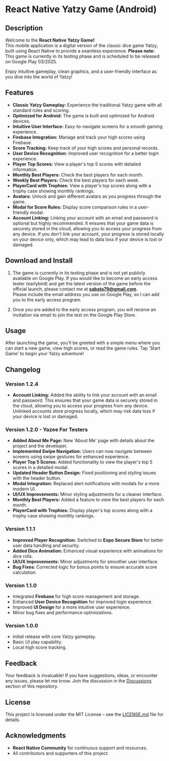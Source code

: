 # React Native Yatzy Game (Android)

## Description

Welcome to the **React Native Yatzy Game!**  
This mobile application is a digital version of the classic dice game Yatzy, built using React Native to provide a seamless experience. **Please note:** This game is currently in its testing phase and is scheduled to be released on Google Play 03/2025.

Enjoy intuitive gameplay, clean graphics, and a user-friendly interface as you dive into the world of Yatzy!

## Features

- **Classic Yatzy Gameplay:** Experience the traditional Yatzy game with all standard rules and scoring.
- **Optimized for Android:** The game is built and optimized for Android devices.
- **Intuitive User Interface:** Easy-to-navigate screens for a smooth gaming experience.
- **Firebase Integration:** Manage and track your high scores using Firebase.
- **Score Tracking:** Keep track of your high scores and personal records.
- **User Device Recognition:** Improved user recognition for a better login experience.
- **Player Top Scores:** View a player's top 5 scores with detailed information.
- **Monthly Best Players:** Check the best players for each month.
- **Weekly Best Players:** Check the best players for each week.
- **PlayerCard with Trophies:** View a player's top scores along with a trophy case showing monthly rankings.
- **Avatars:** Unlock and gain different avatars as you progress through the game.
- **Modal for Score Rules:** Display score comparison rules in a user-friendly modal.
- **Account Linking:** Linking your account with an email and password is optional but highly recommended. It ensures that your game data is securely stored in the cloud, allowing you to access your progress from any device. If you don't link your account, your progress is stored locally on your device only, which may lead to data loss if your device is lost or damaged.

## Download and Install

1. The game is currently in its testing phase and is not yet publicly available on Google Play. If you would like to become an early access tester (earlybird) and get the latest version of the game before the official launch, please contact me at **sabata79@gmail.com**.  
Please include the email address you use on Google Play, so I can add you to the early access program.

2. Once you are added to the early access program, you will receive an invitation via email to join the test on the Google Play Store.

## Usage

After launching the game, you'll be greeted with a simple menu where you can start a new game, view high scores, or read the game rules. Tap 'Start Game' to begin your Yatzy adventure!

## Changelog

### Version 1.2.4
- **Account Linking:** Added the ability to link your account with an email and password. This ensures that your game data is securely stored in the cloud, allowing you to access your progress from any device. Unlinked accounts store progress locally, which may risk data loss if your device is lost or damaged.

### Version 1.2.0 - Yazee For Testers

- **Added About Me Page:** New 'About Me' page with details about the project and the developer.
- **Implemented Swipe Navigation:** Users can now navigate between screens using swipe gestures for enhanced experience.
- **Player Top 5 Scores:** Added functionality to view the player's top 5 scores in a detailed modal.
- **Updated Header Button Design:** Fixed positioning and styling issues with the header button.
- **Modal Integration:** Replaced alert notifications with modals for a more modern UI.
- **UI/UX Improvements:** Minor styling adjustments for a cleaner interface.
- **Monthly Best Players:** Added a feature to view the best players for each month.
- **PlayerCard with Trophies:** Display player's top scores along with a trophy case showing monthly rankings.

### Version 1.1.1

- **Improved Player Recognition:** Switched to **Expo Secure Store** for better user data handling and security.
- **Added Dice Animation:** Enhanced visual experience with animations for dice rolls.
- **UI/UX Improvements:** Minor adjustments for smoother user interface.
- **Bug Fixes:** Corrected logic for bonus points to ensure accurate score calculation.

### Version 1.1.0

- Integrated **Firebase** for high score management and storage.
- Enhanced **User Device Recognition** for improved login experience.
- Improved **UI Design** for a more intuitive user experience.
- Minor bug fixes and performance optimizations.

### Version 1.0.0

- Initial release with core Yatzy gameplay.
- Basic UI play capability.
- Local high score tracking.

## Feedback

Your feedback is invaluable! If you have suggestions, ideas, or encounter any issues, please let me know. Join the discussion in the [Discussions](https://github.com/Sabata79/RN_Yatzee_FULL-GAME/discussions/1) section of this repository.

## License

This project is licensed under the MIT License – see the [LICENSE.md](LICENSE.md) file for details.

## Acknowledgments

- **React Native Community** for continuous support and resources.
- All contributors and supporters of this project.
